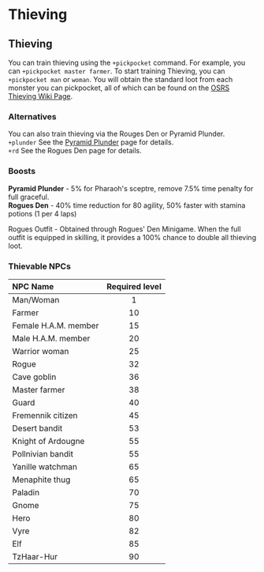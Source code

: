 # Thieving

## Thieving

You can train thieving using the `+pickpocket` command. For example, you can `+pickpocket master farmer`. To start training Thieving, you can `+pickpocket man` or `woman`. You will obtain the standard loot from each monster you can pickpocket, all of which can be found on the [OSRS Thieving Wiki Page](https://oldschool.runescape.wiki/w/Thieving).

### Alternatives

You can also train thieving via the Rouges Den or Pyramid Plunder.  
`+plunder` See the [Pyramid Plunder](https://wiki.oldschool.gg/minigames/pyramid-plunder) page for details.  
`+rd` See the Rogues Den page for details.

### Boosts

**Pyramid Plunder** - 5% for Pharaoh's sceptre, remove 7.5% time penalty for full graceful.   
**Rogues Den** - 40% time reduction for 80 agility, 50% faster with stamina potions \(1 per 4 laps\)

Rogues Outfit - Obtained through Rogues' Den Minigame. When the full outfit is equipped in skilling, it provides a 100% chance to double all thieving loot.

### Thievable NPCs

| **NPC Name** | **Required level** |
| :--- | :---: |
| Man/Woman | 1 |
| Farmer | 10 |
| Female H.A.M. member | 15 |
| Male H.A.M. member | 20 |
| Warrior woman | 25 |
| Rogue | 32 |
| Cave goblin | 36 |
| Master farmer | 38 |
| Guard | 40 |
| Fremennik citizen | 45 |
| Desert bandit | 53 |
| Knight of Ardougne | 55 |
| Pollnivian bandit | 55 |
| Yanille watchman | 65 |
| Menaphite thug | 65 |
| Paladin | 70 |
| Gnome | 75 |
| Hero | 80 |
| Vyre | 82 |
| Elf | 85 |
| TzHaar-Hur | 90 |

## 

